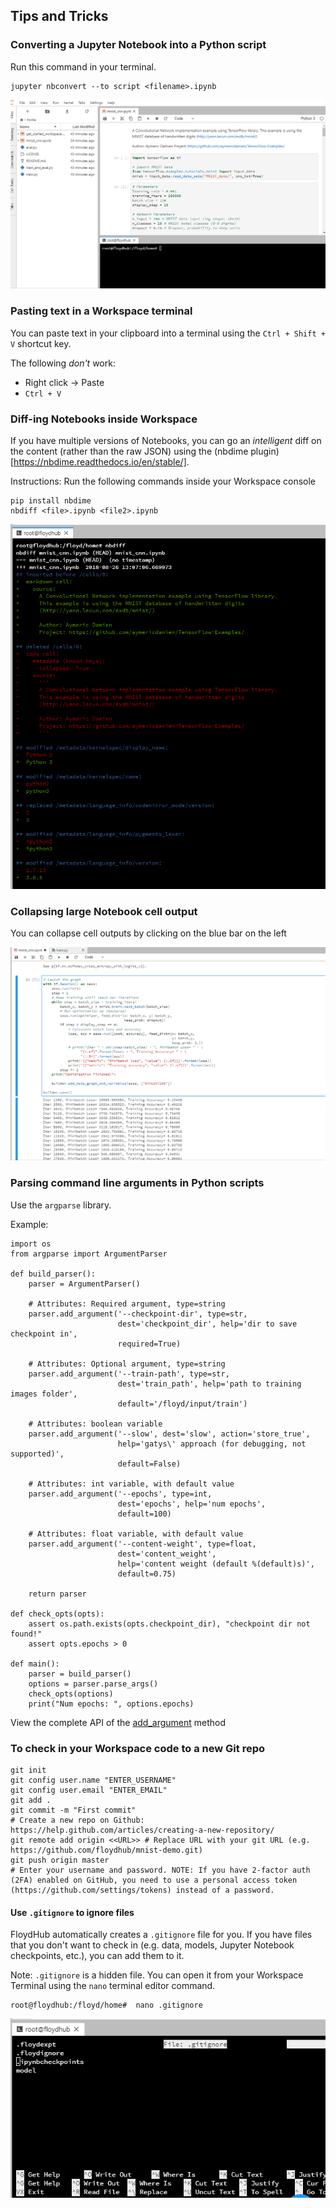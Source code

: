 ## Tips and Tricks

### Converting a Jupyter Notebook into a Python script

Run this command in your terminal. 
```
jupyter nbconvert --to script <filename>.ipynb
```
![Convert Notebook into script](https://raw.githubusercontent.com/floydhub/mnist-demo-assets/master/assets/convert%20notebook.gif)

### Pasting text in a Workspace terminal

You can paste text in your clipboard into a terminal using the `Ctrl + Shift + V` shortcut key.

The following *don't* work:
- Right click -> Paste
- `Ctrl + V`

### Diff-ing Notebooks inside Workspace

If you have multiple versions of Notebooks, you can go an _intelligent_ diff on the content (rather than the raw JSON) using the 
(nbdime plugin)[https://nbdime.readthedocs.io/en/stable/].

Instructions:
Run the following commands inside your Workspace console
```
pip install nbdime
nbdiff <file>.ipynb <file2>.ipynb
```
![Notebook diff](https://raw.githubusercontent.com/floydhub/mnist-demo-assets/master/assets/nbdiff.PNG)

### Collapsing large Notebook cell output

You can collapse cell outputs by clicking on the blue bar on the left

![Convert Notebook into script](https://raw.githubusercontent.com/floydhub/mnist-demo-assets/master/assets/collapse%20notebook%20output.gif)

### Parsing command line arguments in Python scripts

Use the `argparse` library. 

Example:
```
import os
from argparse import ArgumentParser

def build_parser():
    parser = ArgumentParser()
    
    # Attributes: Required argument, type=string
    parser.add_argument('--checkpoint-dir', type=str,
                        dest='checkpoint_dir', help='dir to save checkpoint in',
                        required=True)
    
    # Attributes: Optional argument, type=string
    parser.add_argument('--train-path', type=str,
                        dest='train_path', help='path to training images folder',
                        default='/floyd/input/train')
    
    # Attributes: boolean variable
    parser.add_argument('--slow', dest='slow', action='store_true',
                        help='gatys\' approach (for debugging, not supported)',
                        default=False)
    
    # Attributes: int variable, with default value
    parser.add_argument('--epochs', type=int,
                        dest='epochs', help='num epochs',
                        default=100)
    
    # Attributes: float variable, with default value
    parser.add_argument('--content-weight', type=float,
                        dest='content_weight',
                        help='content weight (default %(default)s)',
                        default=0.75)
    
    return parser

def check_opts(opts):
    assert os.path.exists(opts.checkpoint_dir), "checkpoint dir not found!"
    assert opts.epochs > 0
    
def main():
    parser = build_parser()
    options = parser.parse_args()
    check_opts(options)
    print("Num epochs: ", options.epochs)
```

View the complete API of the [add_argument](https://docs.python.org/3/library/argparse.html#the-add-argument-method) method


### To check in your Workspace code to a **new** Git repo

```
git init
git config user.name "ENTER_USERNAME"
git config user.email "ENTER_EMAIL"
git add .
git commit -m "First commit"
# Create a new repo on Github: https://help.github.com/articles/creating-a-new-repository/
git remote add origin <<URL>> # Replace URL with your git URL (e.g. https://github.com/floydhub/mnist-demo.git)
git push origin master
# Enter your username and password. NOTE: If you have 2-factor auth (2FA) enabled on GitHub, you need to use a personal access token (https://github.com/settings/tokens) instead of a password.
```

#### Use `.gitignore` to ignore files

FloydHub automatically creates a `.gitignore` file for you. If you have files that you don't want to check in (e.g. data, models, Jupyter Notebook checkpoints, etc.), you can add them to it.

Note: `.gitignore` is a hidden file. You can open it from your Workspace Terminal using the `nano` terminal editor command.

```
root@floydhub:/floyd/home#  nano .gitignore
```

![gitignore](./assets/gitignore.PNG)
